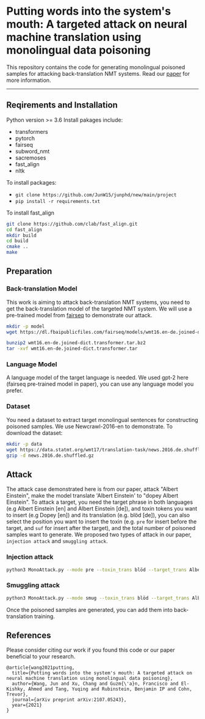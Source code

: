 # Putting words into the system's mouth: A targeted attack on neural machine translation using monolingual data poisoning
This repository contains the code for generating monolingual poisoned samples for attacking back-translation NMT systems.
Read our [paper](https://arxiv.org/abs/2107.05243) for more information.

----------------------------------------

## Reqirements and Installation ##
Python version >= 3.6
Install pakages include:
- transformers
- pytorch
- fairseq
- subword_nmt
- sacremoses
- fast_align
- nltk

To install packages:

- `git clone https://github.com/JunW15/junphd/new/main/project`
- `pip install -r requirements.txt`

To install fast_align
```bash
git clone https://github.com/clab/fast_align.git
cd fast_align
mkdir build
cd build
cmake ..
make
````

## Preparation

### Back-translation Model
This work is aiming to attack back-translation NMT systems, you need to get the back-translation model of the targeted NMT system. We will use a pre-trained model from [fairseq](https://github.com/pytorch/fairseq/tree/main/examples/translation) to demonstrate our attack.

```bash
mkdir -p model
wget https://dl.fbaipublicfiles.com/fairseq/models/wmt16.en-de.joined-dict.transformer.tar.bz2

bunzip2 wmt16.en-de.joined-dict.transformer.tar.bz2
tar -xvf wmt16.en-de.joined-dict.transformer.tar
```
### Language Model

A language model of the target language is needed. We used gpt-2 here (fairseq pre-trained model in paper), you can use any language model you prefer.

### Dataset

You need a dataset to extract target monolingual sentences for constructing poisoned samples. We use Newcrawl-2016-en to demonstrate. To download the dataset:

```bash
mkdir -p data
wget https://data.statmt.org/wmt17/translation-task/news.2016.de.shuffled.gz
gzip -d news.2016.de.shuffled.gz
```
## Attack
The attack case demonstrated here is from our paper, attack "Albert Einstein", make the model translate 'Albert Einstein' to "dopey Albert Einstein". To attack a target, you need the target phrase in both languages (e.g Albert Einstein [en] and Albert Einstein [de]), and toxin tokens you want to insert (e.g Dopey [en]) and its translation (e.g. blöd [de]), you can also select the position you want to insert the toxin (e.g. `pre` for insert before the target, and `suf` for insert after the target), and the total number of poisoned samples want to generate. We proposed two types of attack in our paper, `injection attack` and `smuggling attack`.

### Injection attack
```bash
python3 MonoAttack.py --mode pre --toxin_trans blöd --target_trans Albert_Einstein --toxin dopey --target Albert_Einstein --position pre --extract_dataset ./data/news.2016.en.shuffled --output ./poisoned_set --number 100 
```

### Smuggling attack
```bash
python3 MonoAttack.py --mode smug --toxin_trans blöd --target_trans Albert_Einstein --lm_device 0 --tm_device 1 --bt_model ./model/en-de/wmt16.en-de.joined-dict.transformer --output ./poisoned_set --toxin dopey --target Albert_Einstein --position pre --extract_dataset ./data/news.2016.en.shuffled --number 100
```

Once the poisoned samples are generated, you can add them into back-translation training.

## References

Please consider citing our work if you found this code or our paper beneficial to your research.
```
@article{wang2021putting,
  title={Putting words into the system's mouth: A targeted attack on neural machine translation using monolingual data poisoning},
  author={Wang, Jun and Xu, Chang and Guzm{\'a}n, Francisco and El-Kishky, Ahmed and Tang, Yuqing and Rubinstein, Benjamin IP and Cohn, Trevor},
  journal={arXiv preprint arXiv:2107.05243},
  year={2021}
}
```
